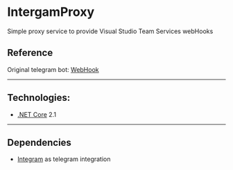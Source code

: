 # IntergamProxy
Simple proxy service to provide Visual Studio Team Services webHooks

## Reference
Original telegram bot: [WebHook](https://github.com/integram-org/webhook)
 
---------

## Technologies:
 - [.NET Core](https://www.microsoft.com/net) 2.1

---------

## Dependencies
- [Integram](https://integram.org/) as telegram integration
